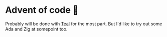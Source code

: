 
# Advent of code :tada:

Probably will be done with [Teal](https://github.com/teal-language/tl) for the most part. But I'd like to try out some Ada and Zig at somepoint too.
